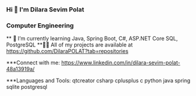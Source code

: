 ### Hi 👋 I'm Dilara Sevim Polat
###                           Computer Engineering
** 🌱 I’m currently learning Java, Spring Boot, C#, ASP.NET Core SQL, PostgreSQL
**👨‍💻 All of my projects are available at https://github.com/DilaraPOLAT?tab=repositories

***Connect with me:
https://www.linkedin.com/in/dilara-sevim-polat-48a13919a/

***Languages and Tools:
qtcreator  csharp cplusplus c python java spring sqlite postgresql
<!--
**DilaraPOLAT/DilaraPOLAT** is a ✨ _special_ ✨ repository because its `README.md` (this file) appears on your GitHub profile.

Here are some ideas to get you started:

- 🔭 I’m currently working on ...
### 🌱 I’m currently learning Java, Spring Boot, C#, ASP.NET Core, SQL  PostgreSQL,
- 👯 I’m looking to collaborate on ...
- 🤔 I’m looking for help with ...
- 💬 Ask me about ...
- 📫 How to reach me: ...
- 😄 Pronouns: ...
- ⚡ Fun fact: ...
-->
